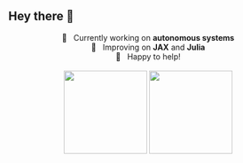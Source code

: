 <h2>Hey there 👋</h2>
<p align="center">
  🔭 &nbsp; Currently working on <b>autonomous systems</b> <br>🌱 &nbsp; Improving on <b>JAX</b> and <b>Julia</b><br>💬 &nbsp; Happy to help!<br><br>
  <img height="150em" src="https://github-readme-stats.vercel.app/api?username=MK2112&hide_border=true&count_private=true&show_icons=true&theme=dark" align = "center"/>
  <img height="150em" src="https://github-readme-stats.vercel.app/api/top-langs?username=MK2112&show_icons=true&locale=en&layout=compact&hide_border=true&theme=dark" align = "center"/>
</p>

